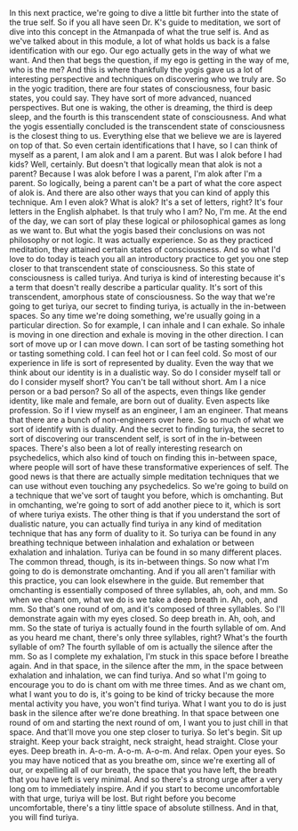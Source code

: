  In this next practice, we're going to dive a little bit further into the state of the true self. So if you all have seen Dr. K's guide to meditation, we sort of dive into this concept in the Atmanpada of what the true self is. And as we've talked about in this module, a lot of what holds us back is a false identification with our ego. Our ego actually gets in the way of what we want. And then that begs the question, if my ego is getting in the way of me, who is the me? And this is where thankfully the yogis gave us a lot of interesting perspective and techniques on discovering who we truly are. So in the yogic tradition, there are four states of consciousness, four basic states, you could say. They have sort of more advanced, nuanced perspectives. But one is waking, the other is dreaming, the third is deep sleep, and the fourth is this transcendent state of consciousness. And what the yogis essentially concluded is the transcendent state of consciousness is the closest thing to us. Everything else that we believe we are is layered on top of that. So even certain identifications that I have, so I can think of myself as a parent, I am alok and I am a parent. But was I alok before I had kids? Well, certainly. But doesn't that logically mean that alok is not a parent? Because I was alok before I was a parent, I'm alok after I'm a parent. So logically, being a parent can't be a part of what the core aspect of alok is. And there are also other ways that you can kind of apply this technique. Am I even alok? What is alok? It's a set of letters, right? It's four letters in the English alphabet. Is that truly who I am? No, I'm me. At the end of the day, we can sort of play these logical or philosophical games as long as we want to. But what the yogis based their conclusions on was not philosophy or not logic. It was actually experience. So as they practiced meditation, they attained certain states of consciousness. And so what I'd love to do today is teach you all an introductory practice to get you one step closer to that transcendent state of consciousness. So this state of consciousness is called turiya. And turiya is kind of interesting because it's a term that doesn't really describe a particular quality. It's sort of this transcendent, amorphous state of consciousness. So the way that we're going to get turiya, our secret to finding turiya, is actually in the in-between spaces. So any time we're doing something, we're usually going in a particular direction. So for example, I can inhale and I can exhale. So inhale is moving in one direction and exhale is moving in the other direction. I can sort of move up or I can move down. I can sort of be tasting something hot or tasting something cold. I can feel hot or I can feel cold. So most of our experience in life is sort of represented by duality. Even the way that we think about our identity is in a dualistic way. So do I consider myself tall or do I consider myself short? You can't be tall without short. Am I a nice person or a bad person? So all of the aspects, even things like gender identity, like male and female, are born out of duality. Even aspects like profession. So if I view myself as an engineer, I am an engineer. That means that there are a bunch of non-engineers over here. So so much of what we sort of identify with is duality. And the secret to finding turiya, the secret to sort of discovering our transcendent self, is sort of in the in-between spaces. There's also been a lot of really interesting research on psychedelics, which also kind of touch on finding this in-between space, where people will sort of have these transformative experiences of self. The good news is that there are actually simple meditation techniques that we can use without even touching any psychedelics. So we're going to build on a technique that we've sort of taught you before, which is omchanting. But in omchanting, we're going to sort of add another piece to it, which is sort of where turiya exists. The other thing is that if you understand the sort of dualistic nature, you can actually find turiya in any kind of meditation technique that has any form of duality to it. So turiya can be found in any breathing technique between inhalation and exhalation or between exhalation and inhalation. Turiya can be found in so many different places. The common thread, though, is its in-between things. So now what I'm going to do is demonstrate omchanting. And if you all aren't familiar with this practice, you can look elsewhere in the guide. But remember that omchanting is essentially composed of three syllables, ah, ooh, and mm. So when we chant om, what we do is we take a deep breath in. Ah, ooh, and mm. So that's one round of om, and it's composed of three syllables. So I'll demonstrate again with my eyes closed. So deep breath in. Ah, ooh, and mm. So the state of turiya is actually found in the fourth syllable of om. And as you heard me chant, there's only three syllables, right? What's the fourth syllable of om? The fourth syllable of om is actually the silence after the mm. So as I complete my exhalation, I'm stuck in this space before I breathe again. And in that space, in the silence after the mm, in the space between exhalation and inhalation, we can find turiya. And so what I'm going to encourage you to do is chant om with me three times. And as we chant om, what I want you to do is, it's going to be kind of tricky because the more mental activity you have, you won't find turiya. What I want you to do is just bask in the silence after we're done breathing. In that space between one round of om and starting the next round of om, I want you to just chill in that space. And that'll move you one step closer to turiya. So let's begin. Sit up straight. Keep your back straight, neck straight, head straight. Close your eyes. Deep breath in. A-o-m. A-o-m. A-o-m. And relax. Open your eyes. So you may have noticed that as you breathe om, since we're exerting all of our, or expelling all of our breath, the space that you have left, the breath that you have left is very minimal. And so there's a strong urge after a very long om to immediately inspire. And if you start to become uncomfortable with that urge, turiya will be lost. But right before you become uncomfortable, there's a tiny little space of absolute stillness. And in that, you will find turiya.